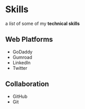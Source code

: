 # Skills

a _list_ of some of my **technical skills** 

## Web Platforms
- GoDaddy
- Gumroad
- LinkedIn
- Twitter

## Collaboration
- GitHub
- Git
